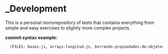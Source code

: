 # _Development

This is a personal monorepository of tests that contains everything from simple and easy exercises to slightly more complex projects.

**commit syntax example:**

```markdown
  (FILES: bases.js, arrays-longitud.js, borrando-propiedades-de-objetos-delete.js): console outputs are added in exercise files. [ROOT FOLDER: breves-ejercicios]
```
